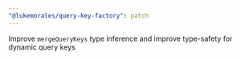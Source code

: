 ```yaml
---
"@lukemorales/query-key-factory": patch
---
```


Improve `mergeQueryKeys` type inference and improve type-safety for dynamic query keys
